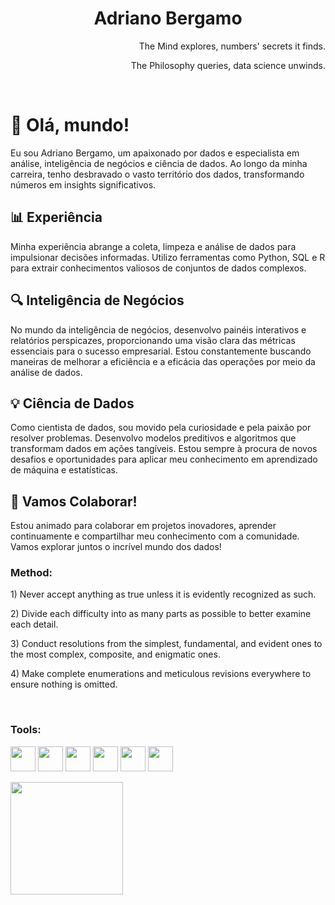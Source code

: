 <h1 align="center"> Adriano Bergamo </h1>

<p align="right"> The Mind explores, numbers' secrets it finds. </p>
<p align="right"> The Philosophy queries, data science unwinds. </p>
</br>

<h1>👋 Olá, mundo!</h1>
<p> Eu sou Adriano Bergamo, um apaixonado por dados e especialista em análise, inteligência de negócios e ciência de dados. Ao longo da minha carreira, tenho desbravado o vasto território dos dados, transformando números em insights significativos.</p>

<h2>📊 Experiência</h2>
<p>Minha experiência abrange a coleta, limpeza e análise de dados para impulsionar decisões informadas. Utilizo ferramentas como Python, SQL e R para extrair conhecimentos valiosos de conjuntos de dados complexos.</p>

<h2>🔍 Inteligência de Negócios</h2>
<p>No mundo da inteligência de negócios, desenvolvo painéis interativos e relatórios perspicazes, proporcionando uma visão clara das métricas essenciais para o sucesso empresarial. Estou constantemente buscando maneiras de melhorar a eficiência e a eficácia das operações por meio da análise de dados.</p>

<h2>💡 Ciência de Dados</h2>
<p>Como cientista de dados, sou movido pela curiosidade e pela paixão por resolver problemas. Desenvolvo modelos preditivos e algoritmos que transformam dados em ações tangíveis. Estou sempre à procura de novos desafios e oportunidades para aplicar meu conhecimento em aprendizado de máquina e estatísticas.</p>

<h2>🚀 Vamos Colaborar!</h2>
<p>Estou animado para colaborar em projetos inovadores, aprender continuamente e compartilhar meu conhecimento com a comunidade. Vamos explorar juntos o incrível mundo dos dados!</p>


###  Method:

<p align="left"> 1) Never accept anything as true unless it is evidently recognized as such. </p>
<p align="left"> 2) Divide each difficulty into as many parts as possible to better examine each detail. </p>
<p align="left"> 3) Conduct resolutions from the simplest, fundamental, and evident ones to the most complex, composite, and enigmatic ones. </p>
<p align="left"> 4) Make complete enumerations and meticulous revisions everywhere to ensure nothing is omitted. </p>
</br>

###  Tools:

<img src="https://cdn.jsdelivr.net/gh/devicons/devicon/icons/jupyter/jupyter-original-wordmark.svg" width="40" height="40"/> <img src="https://cdn.jsdelivr.net/gh/devicons/devicon/icons/numpy/numpy-original.svg"  width="40" height="40"/> <img src="https://cdn.jsdelivr.net/gh/devicons/devicon/icons/pandas/pandas-original.svg" width="40" height="40"/> <img src="https://cdn.jsdelivr.net/gh/devicons/devicon/icons/tensorflow/tensorflow-original.svg" width="40" height="40"/> <img src="https://cdn.jsdelivr.net/gh/devicons/devicon/icons/mysql/mysql-original-wordmark.svg" width="40" height="40"/> <img src="https://cdn.jsdelivr.net/gh/devicons/devicon/icons/r/r-original.svg" width="40" height="40"/>

<div>
<a href="https://github.com/acrbergamo">
<img loading="lazy" height="180em" src="https://github-readme-stats.vercel.app/api/top-langs/?username=acrbergamo&layout=compact&langs_count=7&theme=dracula"/>
</div>
